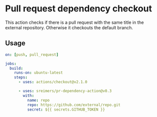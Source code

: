 # Pull request dependency checkout

This action checks if there is a pull request with the same title in the external repository.
Otherwise it checkouts the default branch.

## Usage

```yaml
on: [push, pull_request]

jobs:
  build:
    runs-on: ubuntu-latest
    steps:
      - uses: actions/checkout@v2.1.0

      - uses: sreimers/pr-dependency-action@v0.3
        with:
          name: repo
          repo: https://github.com/external/repo.git
          secret: ${{ secrets.GITHUB_TOKEN }}
```
